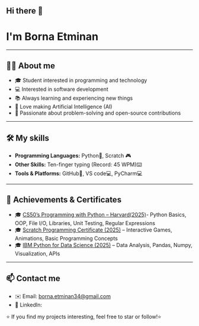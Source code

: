 ## Hi there 👋
# I'm Borna Etminan 
----------------
## 🧑‍💻 About me
- 🎓 Student interested in programming and technology
- 💻 Interested in software development
- 📚 Always learning and experiencing new things
- 🤖 Love making Artificial Intelligence (AI)
- 🌟 Passionate about problem-solving and open-source contributions
----------------
## 🛠 My skills
- **Programming Languages:** Python🐍, Scratch 🎮
- **Other Skills:** Ten-finger typing (Record: 45 WPM)⌨️
- **Tools & Platforms:** GitHub🔧, VS code💻, PyCharm💻
----------------
## 📌 Achievements & Certificates
- 🎓 [CS50’s Programming with Python – Harvard(2025)](https://cs50.harvard.edu/certificates/2be2f991-3d16-43bb-84ca-8f97a6787d58)- Python Basics, OOP, File I/O, Libraries, Unit Testing, Regular Expressions
- 🎓 [Scratch Programming Certificate (2025)](./certificates/Scratch_certificate.jpg) – Interactive Games, Animations, Basic Programming Concepts
- 🎓 [IBM Python for Data Science (2025)](./certificates/IBMDesign20251002-32-psfvmt.pdf) – Data Analysis, Pandas, Numpy, Visualization, APIs
----------------
## 📫 Contact me
- ✉️ Email: borna.etminan34@gmail.com
- 🔗 LinkedIn: 

⭐️ If you find my projects interesting, feel free to star or follow!⭐️

